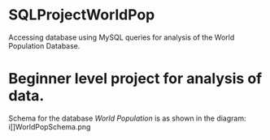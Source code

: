 # SQLProjectWorldPop
Accessing database using MySQL queries for analysis of the World Population Database.

# Beginner level project for analysis of data. 
Schema for the database *World Population* is as shown in the diagram:
i[]WorldPopSchema.png
